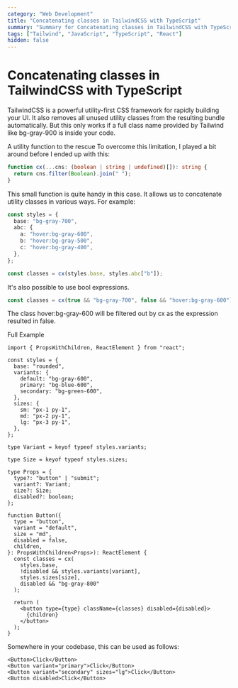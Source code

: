 ```yaml
---
category: "Web Development"
title: "Concatenating classes in TailwindCSS with TypeScript"
summary: "Summary for Concatenating classes in TailwindCSS with TypeScript"
tags: ["Tailwind", "JavaScript", "TypeScript", "React"]
hidden: false
---
```


# Concatenating classes in TailwindCSS with TypeScript

TailwindCSS is a powerful utility-first CSS framework for rapidly building your UI. It also removes all unused utility classes from the resulting bundle automatically. But this only works if a full class name provided by Tailwind like bg-gray-900 is inside your code.

A utility function to the rescue
To overcome this limitation, I played a bit around before I ended up with this:

```ts
function cx(...cns: (boolean | string | undefined)[]): string {
  return cns.filter(Boolean).join(" ");
}
```

This small function is quite handy in this case. It allows us to concatenate utility classes in various ways. For example:

```ts
const styles = {
  base: "bg-gray-700",
  abc: {
    a: "hover:bg-gray-600",
    b: "hover:bg-gray-500",
    c: "hover:bg-gray-400",
  },
};

const classes = cx(styles.base, styles.abc["b"]);
```

It's also possible to use bool expressions.

```ts
const classes = cx(true && "bg-gray-700", false && "hover:bg-gray-600");
```

The class hover:bg-gray-600 will be filtered out by cx as the expression resulted in false.

Full Example

```tsx
import { PropsWithChildren, ReactElement } from "react";

const styles = {
  base: "rounded",
  variants: {
    default: "bg-gray-600",
    primary: "bg-blue-600",
    secondary: "bg-green-600",
  },
  sizes: {
    sm: "px-1 py-1",
    md: "px-2 py-1",
    lg: "px-3 py-1",
  },
};

type Variant = keyof typeof styles.variants;

type Size = keyof typeof styles.sizes;

type Props = {
  type?: "button" | "submit";
  variant?: Variant;
  size?: Size;
  disabled?: boolean;
};

function Button({
  type = "button",
  variant = "default",
  size = "md",
  disabled = false,
  children,
}: PropsWithChildren<Props>): ReactElement {
  const classes = cx(
    styles.base,
    !disabled && styles.variants[variant],
    styles.sizes[size],
    disabled && "bg-gray-800"
  );

  return (
    <button type={type} className={classes} disabled={disabled}>
      {children}
    </button>
  );
}
```

Somewhere in your codebase, this can be used as follows:

```tsx
<Button>Click</Button>
<Button variant="primary">Click</Button>
<Button variant="secondary" sizes="lg">Click</Button>
<Button disabled>Click</Button>
```
